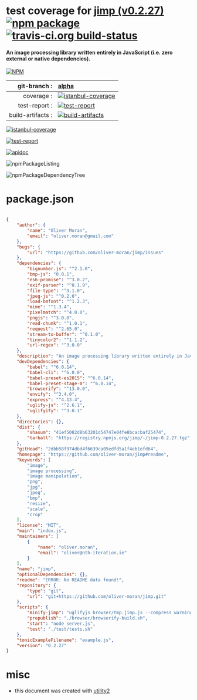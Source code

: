 # test coverage for  [jimp (v0.2.27)](https://github.com/oliver-moran/jimp#readme)  [![npm package](https://img.shields.io/npm/v/npmtest-jimp.svg?style=flat-square)](https://www.npmjs.org/package/npmtest-jimp) [![travis-ci.org build-status](https://api.travis-ci.org/npmtest/node-npmtest-jimp.svg)](https://travis-ci.org/npmtest/node-npmtest-jimp)
#### An image processing library written entirely in JavaScript (i.e. zero external or native dependencies).

[![NPM](https://nodei.co/npm/jimp.png?downloads=true)](https://www.npmjs.com/package/jimp)

| git-branch : | [alpha](https://github.com/npmtest/node-npmtest-jimp/tree/alpha)|
|--:|:--|
| coverage : | [![istanbul-coverage](https://npmtest.github.io/node-npmtest-jimp/build/coverage.badge.svg)](https://npmtest.github.io/node-npmtest-jimp/build/coverage.html/index.html)|
| test-report : | [![test-report](https://npmtest.github.io/node-npmtest-jimp/build/test-report.badge.svg)](https://npmtest.github.io/node-npmtest-jimp/build/test-report.html)|
| build-artifacts : | [![build-artifacts](https://npmtest.github.io/node-npmtest-jimp/glyphicons_144_folder_open.png)](https://github.com/npmtest/node-npmtest-jimp/tree/gh-pages/build)|

[![istanbul-coverage](https://npmtest.github.io/node-npmtest-jimp/build/screenCapture.buildCustomOrg.browser.coverage.html.png)](https://npmtest.github.io/node-npmtest-jimp/build/coverage.html/index.html)

[![test-report](https://npmtest.github.io/node-npmtest-jimp/build/screenCapture.buildCustomOrg.browser.%252Fhome%252Ftravis%252Fbuild%252Fnpmtest%252Fnode-npmtest-jimp%252Ftmp%252Fbuild%252Ftest-report.html.png)](https://npmtest.github.io/node-npmtest-jimp/build/test-report.html)

[![apidoc](https://npmdoc.github.io/node-npmdoc-jimp/build/screenCapture.buildApidoc.browser.%252Fhome%252Ftravis%252Fbuild%252Fnpmdoc%252Fnode-npmdoc-jimp%252Ftmp%252Fbuild%252Fapidoc.html.png)](https://npmdoc.github.io/node-npmdoc-jimp/build/apidoc.html)

![npmPackageListing](https://npmtest.github.io/node-npmtest-jimp/build/screenCapture.npmPackageListing.svg)

![npmPackageDependencyTree](https://npmtest.github.io/node-npmtest-jimp/build/screenCapture.npmPackageDependencyTree.svg)



# package.json

```json

{
    "author": {
        "name": "Oliver Moran",
        "email": "oliver.moran@gmail.com"
    },
    "bugs": {
        "url": "https://github.com/oliver-moran/jimp/issues"
    },
    "dependencies": {
        "bignumber.js": "^2.1.0",
        "bmp-js": "0.0.1",
        "es6-promise": "^3.0.2",
        "exif-parser": "^0.1.9",
        "file-type": "^3.1.0",
        "jpeg-js": "^0.2.0",
        "load-bmfont": "^1.2.3",
        "mime": "^1.3.4",
        "pixelmatch": "^4.0.0",
        "pngjs": "^3.0.0",
        "read-chunk": "^1.0.1",
        "request": "^2.65.0",
        "stream-to-buffer": "^0.1.0",
        "tinycolor2": "^1.1.2",
        "url-regex": "^3.0.0"
    },
    "description": "An image processing library written entirely in JavaScript (i.e. zero external or native dependencies).",
    "devDependencies": {
        "babel": "^6.0.14",
        "babel-cli": "^6.0.0",
        "babel-preset-es2015": "^6.0.14",
        "babel-preset-stage-0": "^6.0.14",
        "browserify": "^13.0.0",
        "envify": "^3.4.0",
        "express": "^4.13.4",
        "uglify-js": "^2.6.1",
        "uglifyify": "^3.0.1"
    },
    "directories": {},
    "dist": {
        "shasum": "41ef5082d8b63201d54747e04fe8bcacbaf25474",
        "tarball": "https://registry.npmjs.org/jimp/-/jimp-0.2.27.tgz"
    },
    "gitHead": "2dbb58f974dbd4f6639ca05edfd5a1f4eb1efd64",
    "homepage": "https://github.com/oliver-moran/jimp#readme",
    "keywords": [
        "image",
        "image processing",
        "image manipulation",
        "png",
        "jpg",
        "jpeg",
        "bmp",
        "resize",
        "scale",
        "crop"
    ],
    "license": "MIT",
    "main": "index.js",
    "maintainers": [
        {
            "name": "oliver.moran",
            "email": "oliver@nth-iteration.ie"
        }
    ],
    "name": "jimp",
    "optionalDependencies": {},
    "readme": "ERROR: No README data found!",
    "repository": {
        "type": "git",
        "url": "git+https://github.com/oliver-moran/jimp.git"
    },
    "scripts": {
        "minify-jimp": "uglifyjs browser/tmp.jimp.js --compress warnings=false --mangle -o browser/tmp.jimp.min.js",
        "prepublish": "./browser/browserify-build.sh",
        "start": "node server.js",
        "test": "./test/tests.sh"
    },
    "tonicExampleFilename": "example.js",
    "version": "0.2.27"
}
```



# misc
- this document was created with [utility2](https://github.com/kaizhu256/node-utility2)
